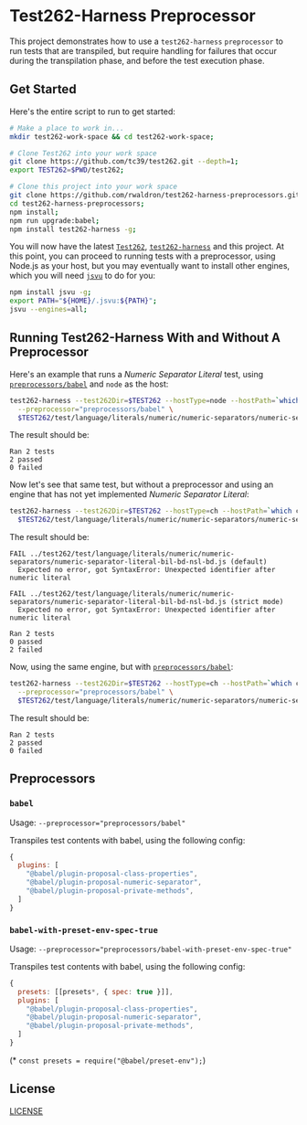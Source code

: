 # Test262-Harness Preprocessor

This project demonstrates how to use a `test262-harness` `preprocessor` to run tests that are transpiled, but require handling for failures that occur during the transpilation phase, and before the test execution phase. 


## Get Started


Here's the entire script to run to get started: 

```sh
# Make a place to work in...
mkdir test262-work-space && cd test262-work-space;

# Clone Test262 into your work space
git clone https://github.com/tc39/test262.git --depth=1;
export TEST262=$PWD/test262;

# Clone this project into your work space
git clone https://github.com/rwaldron/test262-harness-preprocessors.git
cd test262-harness-preprocessors;
npm install;
npm run upgrade:babel;
npm install test262-harness -g;
```

You will now have the latest [`Test262`](https://github.com/tc39/test262), [`test262-harness`](https://github.com/bterlson/test262-harness) and this project. At this point, you can proceed to running tests with a preprocessor, using Node.js as your host, but you may eventually want to install other engines, which you will need [`jsvu`](https://github.com/GoogleChromeLabs/jsvu/) to do for you: 

```sh
npm install jsvu -g;
export PATH="${HOME}/.jsvu:${PATH}";
jsvu --engines=all;
```

## Running Test262-Harness With and Without A Preprocessor


Here's an example that runs a _Numeric Separator Literal_ test, using [`preprocessors/babel`](#babel) and `node` as the host:

```sh
test262-harness --test262Dir=$TEST262 --hostType=node --hostPath=`which node` \
  --preprocessor="preprocessors/babel" \
  $TEST262/test/language/literals/numeric/numeric-separators/numeric-separator-literal-bil-bd-nsl-bd.js
```

The result should be: 

```
Ran 2 tests
2 passed
0 failed
```

Now let's see that same test, but without a preprocessor and using an engine that has not yet implemented _Numeric Separator Literal_: 

```sh
test262-harness --test262Dir=$TEST262 --hostType=ch --hostPath=`which ch` \
  $TEST262/test/language/literals/numeric/numeric-separators/numeric-separator-literal-bil-bd-nsl-bd.js
```

The result should be: 

```
FAIL ../test262/test/language/literals/numeric/numeric-separators/numeric-separator-literal-bil-bd-nsl-bd.js (default)
  Expected no error, got SyntaxError: Unexpected identifier after numeric literal

FAIL ../test262/test/language/literals/numeric/numeric-separators/numeric-separator-literal-bil-bd-nsl-bd.js (strict mode)
  Expected no error, got SyntaxError: Unexpected identifier after numeric literal

Ran 2 tests
0 passed
2 failed
```

Now, using the same engine, but with [`preprocessors/babel`](#babel):

```sh
test262-harness --test262Dir=$TEST262 --hostType=ch --hostPath=`which ch` \
  --preprocessor="preprocessors/babel" \
  $TEST262/test/language/literals/numeric/numeric-separators/numeric-separator-literal-bil-bd-nsl-bd.js
```

The result should be: 

```
Ran 2 tests
2 passed
0 failed
```




## Preprocessors

### `babel`

Usage: `--preprocessor="preprocessors/babel"`

Transpiles test contents with babel, using the following config: 

```js
{
  plugins: [
    "@babel/plugin-proposal-class-properties",
    "@babel/plugin-proposal-numeric-separator",
    "@babel/plugin-proposal-private-methods",
  ]
}
```

### `babel-with-preset-env-spec-true`

Usage: `--preprocessor="preprocessors/babel-with-preset-env-spec-true"`

Transpiles test contents with babel, using the following config: 

```js
{
  presets: [[presets*, { spec: true }]],
  plugins: [
    "@babel/plugin-proposal-class-properties",
    "@babel/plugin-proposal-numeric-separator",
    "@babel/plugin-proposal-private-methods",
  ]
}
```
(\* `const presets = require("@babel/preset-env");`)



## License

[LICENSE](LICENSE)
